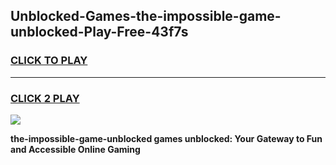 
## Unblocked-Games-the-impossible-game-unblocked-Play-Free-43f7s
<h3>
<a href="https://premium76.site?title=the-impossible-game-unblocked&ref=15A">CLICK TO PLAY</a></h3>
<hr>

<h3>
<a href="https://premium76.site?title=the-impossible-game-unblocked&ref=15A">CLICK 2 PLAY</a>
  
</h3>

<a href="https://premium76.site?title=the-impossible-game-unblocked&ref=15A"><img src="https://clearcache.store/games.png"></a>


**the-impossible-game-unblocked games unblocked: Your Gateway to Fun and Accessible Online Gaming**
